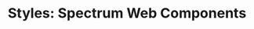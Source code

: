 ---
layout: examples.njk
title: 'Styles: Spectrum Web Components'
displayName: Styles
componentName: styles
tags:
  - component-examples
---
